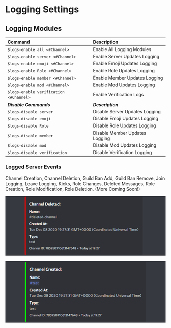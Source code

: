 # Logging Settings

## Logging Modules

| Command | Description |
| :--- | :--- |
| `$logs-enable all <#Channel>` | Enable All Logging Modules |
| `$logs-enable server <#Channel>` | Enable Server Updates Logging |
| `$logs-enable emoji <#Channel>` | Enable Emoji Updates Logging |
| `$logs-enable Role <#Channel>` | Enable Role Updates Logging |
| `$logs-enable member <#Channel>` | Enable Member Updates Logging |
| `$logs-enable mod <#Channel>` | Enable Mod Updates Logging |
| `$logs-enable verification <#Channel>` | Enable Verification Logs |
| _**Disable Commands**_ | _**Description**_ |
| `$logs-disable server` | Disable Server Updates Logging |
| `$logs-disable emoji` | Disable Emoji Updates Logging |
| `$logs-disable Role` | Disable Role Updates Logging |
| `$logs-disable member` | Disable Member Updates Logging |
| `$logs-disable mod` | Disable Mod Updates Logging |
| `$logs-disable verification`  | Disable Verification Logging |

### Logged Server Events

Channel Creation, Channel Deletion, Guild Ban Add, Guild Ban Remove, Join Logging, Leave Logging, Kicks, Role Changes, Deleted Messages, Role Creation, Role Modification, Role Deletion. \(More Coming Soon!\)

![Channel Deleted](../../.gitbook/assets/b4ff90c7d2fbc429fadd2b3a048e375c.png)

![Channel Created](../../.gitbook/assets/7ec51473c2d5e3cdcefad96a79205860.png)



